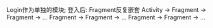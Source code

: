Login作为单独的模块;
登入后: Fragment反复嵌套
Activity -> Fragment -> Fragment -> ...
            Fragment -> Fragment -> ...
            Fragment -> Fragment -> ...





